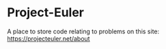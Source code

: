 # Project-Euler
A place to store code relating to problems on this site:
<a href="https://projecteuler.net/about">https://projecteuler.net/about</a>
